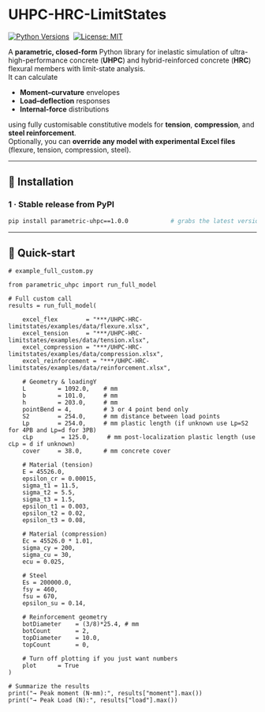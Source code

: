 # UHPC-HRC-LimitStates

[![Python Versions](https://img.shields.io/pypi/pyversions/parametric-uhpc)](https://pypi.org/project/parametric-uhpc)&nbsp;
[![License: MIT](https://img.shields.io/badge/license-MIT-blue.svg)](LICENSE)

A **parametric, closed-form** Python library for inelastic simulation of ultra-high-performance concrete (**UHPC**) and hybrid-reinforced concrete (**HRC**) flexural members with limit-state analysis.  
It can calculate

* **Moment–curvature** envelopes  
* **Load–deflection** responses  
* **Internal-force** distributions  

using fully customisable constitutive models for **tension**, **compression**, and **steel reinforcement**.  
Optionally, you can **override any model with experimental Excel files** (flexure, tension, compression, steel).

---

## 🔨 Installation

### 1 · Stable release from PyPI

```bash
pip install parametric-uhpc==1.0.0            # grabs the latest version
```
---

## 🚀 Quick-start

```
# example_full_custom.py

from parametric_uhpc import run_full_model

# Full custom call
results = run_full_model(

    excel_flex        = "***/UHPC-HRC-limitstates/examples/data/flexure.xlsx",
    excel_tension     = "***/UHPC-HRC-limitstates/examples/data/tension.xlsx",
    excel_compression = "***/UHPC-HRC-limitstates/examples/data/compression.xlsx",
    excel_reinforcement = "***/UHPC-HRC-limitstates/examples/data/reinforcement.xlsx",

    # Geometry & loadingY
    L         = 1092.0,    # mm
    b         = 101.0,     # mm
    h         = 203.0,     # mm
    pointBend = 4,         # 3 or 4 point bend only
    S2        = 254.0,     # mm distance between load points
    Lp        = 254.0,     # mm plastic length (if unknown use Lp=S2 for 4PB and Lp=d for 3PB)
    cLp        = 125.0,     # mm post-localization plastic length (use cLp = d if unknown)
    cover     = 38.0,      # mm concrete cover

    # Material (tension)
    E = 45526.0,
    epsilon_cr = 0.00015,
    sigma_t1 = 11.5,
    sigma_t2 = 5.5,
    sigma_t3 = 1.5,
    epsilon_t1 = 0.003,
    epsilon_t2 = 0.02,
    epsilon_t3 = 0.08,

    # Material (compression)
    Ec = 45526.0 * 1.01,
    sigma_cy = 200,
    sigma_cu = 30,
    ecu = 0.025,

    # Steel
    Es = 200000.0,
    fsy = 460,
    fsu = 670,
    epsilon_su = 0.14,

    # Reinforcement geometry
    botDiameter    = (3/8)*25.4, # mm
    botCount       = 2,
    topDiameter    = 10.0,
    topCount       = 0,

    # Turn off plotting if you just want numbers
    plot      = True
)

# Summarize the results
print("→ Peak moment (N·mm):", results["moment"].max())
print("→ Peak Load (N):", results["load"].max())
